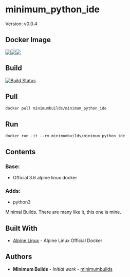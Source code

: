 # minimum_python_ide

Version: v0.0.4

## Docker Image

[![](https://images.microbadger.com/badges/version/minimumbuilds/minimum_python_ide:v0.0.4.svg)](https://microbadger.com/images/minimumbuilds/minimum_python_ide:v0.0.4 "Get your own version badge on microbadger.com")[![](https://images.microbadger.com/badges/image/minimumbuilds/minimum_python_ide:v0.0.4.svg)](https://microbadger.com/images/minimumbuilds/minimum_python_ide:v0.0.4 "Get your own image badge on microbadger.com")[![](https://images.microbadger.com/badges/commit/minimumbuilds/minimum_python_ide:v0.0.4.svg)](https://microbadger.com/images/minimumbuilds/minimum_python_ide:v0.0.4 "Get your own commit badge on microbadger.com") 

## Build
[![Build Status](https://travis-ci.org/minimumbuilds/minimum_python_ide.svg?branch=v0.0.4)](https://travis-ci.org/minimumbuilds/minimum_python_ide)

## Pull
	docker pull minimumbuilds/minimum_python_ide

## Run
	docker run -it --rm minimumbuilds/minimum_python_ide

## Contents

### Base:
- Official 3.6 alpine linux docker

### Adds:
- python3

Minimal Builds. There are many like it, this one is mine.

## Built With

* [Alpine Linux](https://hub.docker.com/_/alpine/) - Alpine Linux Official Docker

## Authors

* **Minimum Builds** - *Initial work* - [minimumbuilds](https://github.com/minimumbuilds)

